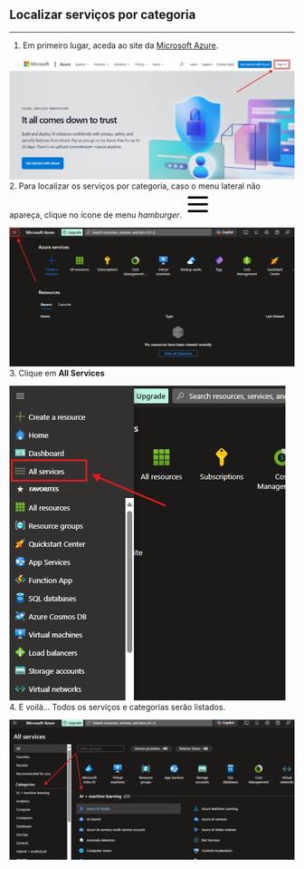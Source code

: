 ## Localizar serviços por categoria
---
1. Em primeiro lugar, aceda ao site da [Microsoft Azure](https://azure.microsoft.com).
 
![](../img/azure_essentials/azure-locating-services-category/azure_01.png)  
2. Para localizar os serviços por categoria, caso o menu lateral não apareça, clique no ícone de menu _hamburger_. ![](./img/icons/menu-2.svg)  
   
![](../img/azure_essentials/azure-locating-services-category/azure_02.png)  
3. Clique em **All Services**

![](../img/azure_essentials/azure-locating-services-category/azure_03.png)  
4. E voilà... Todos os serviços e categorias serão listados.

![](../img/azure_essentials/azure-locating-services-category/azure_04.png)  
